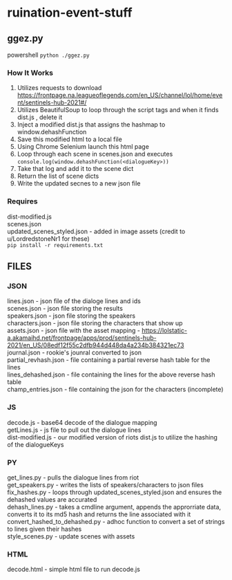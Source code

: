 # ruination-event-stuff


## ggez.py

powershell `python ./ggez.py`

### How It Works

1. Utilizes requests to download https://frontpage.na.leagueoflegends.com/en_US/channel/lol/home/event/sentinels-hub-2021#/  
2. Utilizes BeautifulSoup to loop through the script tags and when it finds dist.js , delete it
3. Inject a modified dist.js that assigns the hashmap to window.dehashFunction
4. Save this modified html to a local file
5. Using Chrome Selenium launch this html page
6. Loop through each scene in scenes.json and executes `console.log(window.dehashFunction(<dialogueKey>))`
7. Take that log and add it to the scene dict
8. Return the list of scene dicts
9. Write the updated secnes to a new json file


### Requires
dist-modified.js  
scenes.json  
updated_scenes_styled.json - added in image assets (credit to u/LordredstoneNr1 for these)  
`pip install -r requirements.txt`  

## FILES

### JSON 
lines.json - json file of the dialoge lines and ids  
scenes.json - json file storing the results  
speakers.json - json file storing the speakers  
characters.json - json file storing the characters that show up  
assets.json - json file with the asset mapping - https://lolstatic-a.akamaihd.net/frontpage/apps/prod/sentinels-hub-2021/en_US/08edf12f55c2dfb944d448da4a234b384321ec73  
journal.json - rookie's jounral converted to json  
partial_revhash.json - file containing a partial reverse hash table for the lines  
lines_dehashed.json - file containing the lines for the above reverse hash table  
champ_entries.json - file containing the json for the characters (incomplete)

### JS
decode.js - base64 decode of the dialogue mapping  
getLines.js - js file to pull out the dialogue lines  
dist-modified.js - our modified version of riots dist.js to utilize the hashing of the dialogueKeys

### PY

get_lines.py - pulls the dialogue lines from riot  
get_speakers.py - writes the lists of speakers/characters to json files  
fix_hashes.py - loops through updated_scenes_styled.json and ensures the dehashed values are accurated  
dehash_lines.py - takes a cmdline argument, appends the approrriate data, converts it to its md5 hash and returns the line associated with it  
convert_hashed_to_dehashed.py - adhoc function to convert a set of strings to lines given their hashes  
style_scenes.py - update scenes with assets  


### HTML
decode.html - simple html file to run decode.js
